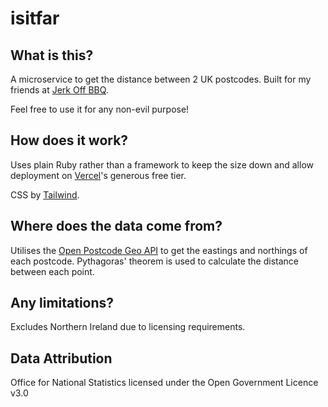 # isitfar

## What is this?
A microservice to get the distance between 2 UK postcodes. Built for my friends at [Jerk Off BBQ](https://www.jerkoffbbq.com/).

Feel free to use it for any non-evil purpose!

## How does it work?
Uses plain Ruby rather than a framework to keep the size down and allow deployment on [Vercel](https://vercel.com/)'s generous free tier.

CSS by [Tailwind](https://tailwindcss.com/).

## Where does the data come from?

Utilises the [Open Postcode Geo API](https://www.getthedata.com/open-postcode-geo-api) to get the eastings and northings of each postcode. Pythagoras' theorem is used to calculate the distance between each point.

## Any limitations?
Excludes Northern Ireland due to licensing requirements.

## Data Attribution
Office for National Statistics licensed under the Open Government Licence v3.0

